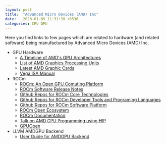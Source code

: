 ```yaml
---
layout: post
title:  "Advanced Micro Devices (AMD) Inc"
date:   2020-01-09 11:31:38 +0530
categories: CPU GPU
---
```


Here you find links to few pages which are related to hardware (and related software) being manufactured by Advanced Micro Devices (AMD) Inc.

* GPU Hardware
  * [A Timeline of AMD's GPU Architectures][1]
  * [List of AMD Graphics Processing Units][2]
  * [Latest AMD Graphic Cards][3]
  * [Vega ISA Manual][14]
* ROCm
  * [ROCm: An Open GPU Comuting Platform][4]
  * [ROCm Software Release Notes][5]
  * [Github Repos for ROCm Core Technologies][6]
  * [Github Repos for ROCm Developer Tools and Programing Languages][8]
  * [Github Repos for ROCm Software Platform][9]
  * [ROCm Open Ecosystem][10]
  * [ROCm Documentation][7]
  * [Talk on AMD GPU Programming using HIP][11]
  * [GPUOpen][13]
* LLVM AMDGPU Backend
  * [User Guide for AMDGPU Backend][12]

[1]: /files/AMD/amd_graphics_card_timeline.jpg
[2]: https://en.wikipedia.org/wiki/List_of_AMD_graphics_processing_units
[3]: https://www.amd.com/en/graphics/radeon-rx-graphics
[4]: https://rocm.github.io/
[5]: https://github.com/RadeonOpenCompute/ROCm
[6]: https://github.com/RadeonOpenCompute
[7]: https://github.com/RadeonOpenCompute/ROCm_Documentation
[8]: https://github.com/ROCm-Developer-Tools
[9]: https://github.com/ROCmSoftwarePlatform
[10]: https://www.amd.com/en/graphics/servers-solutions-rocm
[11]: https://www.youtube.com/watch?v=3ZXbRJVvgJs
[12]: https://llvm.org/docs/AMDGPUUsage.html
[13]: https://gpuopen.com/
[14]: /files/AMD/Vega_Shader_ISA_28July2017.pdf
